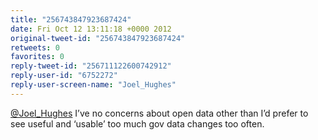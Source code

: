 ```yaml
---
title: "256743847923687424"
date: Fri Oct 12 13:11:18 +0000 2012
original-tweet-id: "256743847923687424"
retweets: 0
favorites: 0
reply-tweet-id: "256711122600742912"
reply-user-id: "6752272"
reply-user-screen-name: "Joel_Hughes"
---
```

<a href="https://twitter.com/Joel_Hughes">@Joel_Hughes</a> I’ve no concerns about open data other than I’d prefer to see useful and ‘usable’ too much gov data changes too often.
